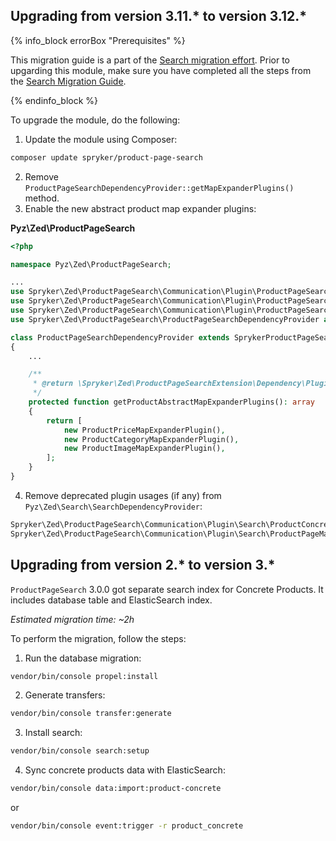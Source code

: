 

## Upgrading from version 3.11.* to version 3.12.*

{% info_block errorBox "Prerequisites" %}

This migration guide is a part of the [Search migration effort](/docs/pbc/all/search/{{site.version}}/base-shop/install-and-upgrade/search-migration-concept.html). Prior to upgarding this module, make sure you have completed all the steps from the [Search Migration Guide](/docs/pbc/all/search/{{site.version}}/base-shop/install-and-upgrade/upgrade-modules/upgrade-the-search–module.html#upgrading-from-version-89-to-version-810).

{% endinfo_block %}

To upgrade the module, do the following:

1. Update the module using Composer:

```bash
composer update spryker/product-page-search
```

2. Remove `ProductPageSearchDependencyProvider::getMapExpanderPlugins()` method.
3. Enable the new abstract product map expander plugins:

**Pyz\Zed\ProductPageSearch**

```php
<?php

namespace Pyz\Zed\ProductPageSearch;

...
use Spryker\Zed\ProductPageSearch\Communication\Plugin\ProductPageSearch\Elasticsearch\ProductCategoryMapExpanderPlugin;
use Spryker\Zed\ProductPageSearch\Communication\Plugin\ProductPageSearch\Elasticsearch\ProductImageMapExpanderPlugin;
use Spryker\Zed\ProductPageSearch\Communication\Plugin\ProductPageSearch\Elasticsearch\ProductPriceMapExpanderPlugin;
use Spryker\Zed\ProductPageSearch\ProductPageSearchDependencyProvider as SprykerProductPageSearchDependencyProvider;

class ProductPageSearchDependencyProvider extends SprykerProductPageSearchDependencyProvider
{
    ...

    /**
     * @return \Spryker\Zed\ProductPageSearchExtension\Dependency\Plugin\ProductAbstractMapExpanderPluginInterface[]
     */
    protected function getProductAbstractMapExpanderPlugins(): array
    {
        return [
            new ProductPriceMapExpanderPlugin(),
            new ProductCategoryMapExpanderPlugin(),
            new ProductImageMapExpanderPlugin(),
        ];
    }
}
```

4. Remove deprecated plugin usages (if any) from `Pyz\Zed\Search\SearchDependencyProvider`:

```php
Spryker\Zed\ProductPageSearch\Communication\Plugin\Search\ProductConcretePageMapPlugin
Spryker\Zed\ProductPageSearch\Communication\Plugin\Search\ProductPageMapPlugin
```

## Upgrading from version 2.* to version 3.*

`ProductPageSearch` 3.0.0 got separate search index for Concrete Products. It includes database table and ElasticSearch index.

*Estimated migration time: ~2h*

To perform the migration, follow the steps:

1. Run the database migration:

```bash
vendor/bin/console propel:install
```

2. Generate transfers:

```bash
vendor/bin/console transfer:generate
```

3. Install search:

```bash
vendor/bin/console search:setup
```

4. Sync concrete products data with ElasticSearch:

```bash
vendor/bin/console data:import:product-concrete
```

or

```bash
vendor/bin/console event:trigger -r product_concrete
```
